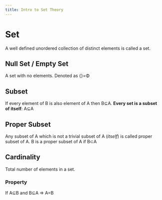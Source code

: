 ```yaml
---
title: Intro to Set Theory
---
```

# Set
A well defined unordered collection of distinct elements is called a set.

## Null Set / Empty Set
A set with no elements. Denoted as {}=Φ

## Subset
If every element of B is also element of A then B⊆A.
**Every set is a subset of itself**: A⊆A

## Proper Subset
Any subset of A which is not a trivial subset of A (*itself*) is called proper subset of A.
B is a proper subset of A if B⊂A

## Cardinality
Total number of elements in a set.

### Property
If A⊆B and B⊆A ⇒ A=B